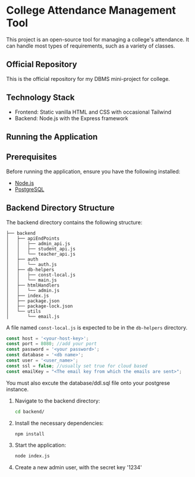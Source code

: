# College Attendance Management Tool

This project is an open-source tool for managing a college's attendance. It can handle most types of requirements, such as a variety of classes.

## Official Repository

This is the official repository for my DBMS mini-project for college.

## Technology Stack

- Frontend: Static vanilla HTML and CSS with occasional Tailwind
- Backend: Node.js with the Express framework

## Running the Application

## Prerequisites

Before running the application, ensure you have the following installed:

- [Node.js](https://nodejs.org/)
- [PostgreSQL](https://www.postgresql.org/)

## Backend Directory Structure

The backend directory contains the following structure:

```
├── backend
│   ├── apiEndPoints
│   │   ├── admin_api.js
│   │   ├── student_api.js
│   │   └── teacher_api.js
│   ├── auth
│   │   └── auth.js
│   ├── db-helpers
│   │   ├── const-local.js
│   │   └── main.js
│   ├── htmlHandlers
│   │   └── admin.js
│   ├── index.js
│   ├── package.json
│   ├── package-lock.json
│   └── utils
│       └── email.js
```

A file named `const-local.js` is expected to be in the `db-helpers` directory. 

```js
const host = '<your-host-key>';
const port = 8080; //add your port
const password = '<your password>';
const database = '<db name>';
const user = '<user_name>';
const ssl = false; //usually set true for cloud based
const emailKey = "<The email key from which the emails are sent>";
```

You must also excute the database/ddl.sql file onto your postgrese instance.

1. Navigate to the backend directory:
    ```sh
    cd backend/
    ```
2. Install the necessary dependencies:
    ```sh
    npm install
    ```
3. Start the application:
    ```sh
    node index.js
    ```
4. Create a new admin user, with the secret key '1234'